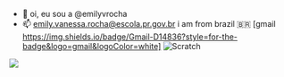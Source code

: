 - 👋 oi, eu sou a @emilyvrocha
- 📫  emily.vanessa.rocha@escola.pr.gov.br
       i am from brazil 🇧🇷
 [gmail https://img.shields.io/badge/Gmail-D14836?style=for-the-badge&logo=gmail&logoColor=white]
![Scratch](https://img.shields.io/badge/Scratch-4D97FF?style=for-the-badge&logo=Scratch&logoColor=white)
<img src = "https://img.shields.io/badge/JavaScript-323330?style=for-the-badge&logo=javascript&logoColor=F7DF1E">

